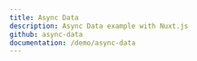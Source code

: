 ```yaml
---
title: Async Data
description: Async Data example with Nuxt.js
github: async-data
documentation: /demo/async-data
---
```

